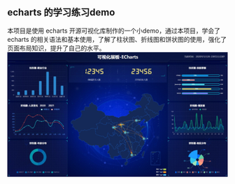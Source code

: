 <!--
 * @Descripttion: 
 * @version: 
 * @Author: qiaoyurensheng@163.com
 * @Date: 2020-05-26 22:57:31
 * @LastEditors: Please set LastEditors
 * @LastEditTime: 2020-05-26 23:04:02
--> 
## echarts 的学习练习demo
本项目是使用 echarts 开源可视化库制作的一个小demo，通过本项目，学会了echarts 的相关语法和基本使用，了解了柱状图、折线图和饼状图的使用，强化了页面布局知识，提升了自己的水平。
![](asset/1.jpg)
